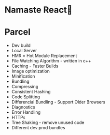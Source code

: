 # Namaste React🚀

# Parcel
- Dev build
- Local Server
- HMR = Hot Module Replacement
- File Watching Algorithm - written in c++
- Caching - Faster Builds
- Image optimization
- Minification
- Bundling
- Compressing
- Consistent Hashing
- Code Splitting
- Differencial Bundling - Support Older Browsers
- Diagnostics
- Error Handling
- HTTPs
- Tree Shaking - remove unused code
- Different dev prod bundles